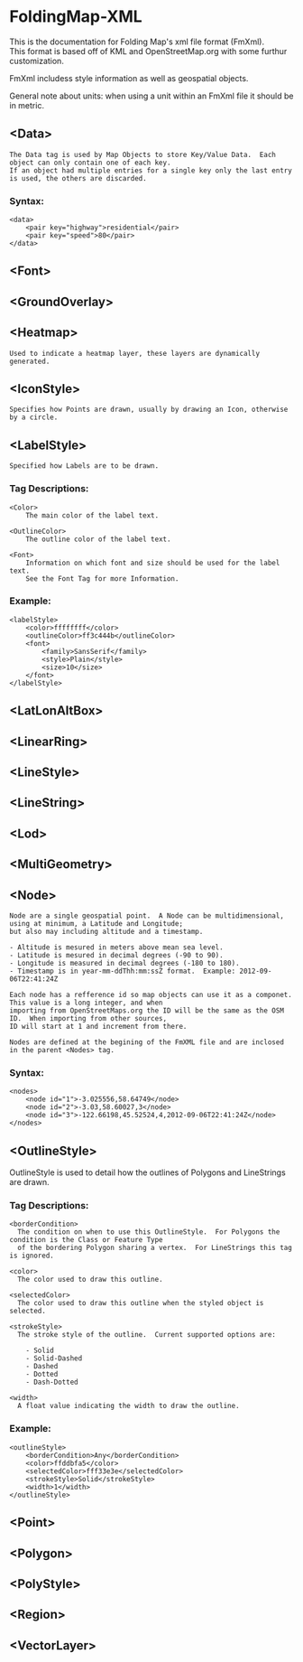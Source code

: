 # FoldingMap-XML

  This is the documentation for Folding Map's xml file format (FmXml).  
  This format is based off of KML and OpenStreetMap.org with some furthur customization.
  
  FmXml includess style information as well as geospatial objects.
  
  General note about units: when using a unit within an FmXml file it should be in metric.

## \<Data\>
	The Data tag is used by Map Objects to store Key/Value Data.  Each object can only contain one of each key.
	If an object had multiple entries for a single key only the last entry is used, the others are discarded.

### Syntax:
	<data>
		<pair key="highway">residential</pair>
		<pair key="speed">80</pair>
	</data>

## \<Font\>

## \<GroundOverlay\>

## \<Heatmap\>
	Used to indicate a heatmap layer, these layers are dynamically generated.

## \<IconStyle\>
	Specifies how Points are drawn, usually by drawing an Icon, otherwise by a circle.
	
## \<LabelStyle\>
	Specified how Labels are to be drawn.
	
### Tag Descriptions:

	<Color>
		The main color of the label text.
		
	<OutlineColor>
		The outline color of the label text.
		
	<Font>
		Information on which font and size should be used for the label text.  
		See the Font Tag for more Information.
	
### Example:

	<labelStyle>
		<color>ffffffff</color>
		<outlineColor>ff3c444b</outlineColor>
		<font>
			<family>SansSerif</family>
			<style>Plain</style>
			<size>10</size>
		</font>
	</labelStyle>

## \<LatLonAltBox\>

## \<LinearRing\>

## \<LineStyle\>

## \<LineString\>

## \<Lod\>

## \<MultiGeometry\>

## \<Node\>
	Node are a single geospatial point.  A Node can be multidimensional, using at minimum, a Latitude and Longitude; 
	but also may including altitude and a timestamp.  
	
	- Altitude is mesured in meters above mean sea level.  
	- Latitude is mesured in decimal degrees (-90 to 90).
	- Longitude is measured in decimal degrees (-180 to 180).
	- Timestamp is in year-mm-ddThh:mm:ssZ format.  Example: 2012-09-06T22:41:24Z

	Each node has a refference id so map objects can use it as a componet.  This value is a long integer, and when 
	importing from OpenStreetMaps.org the ID will be the same as the OSM ID.  When importing from other sources, 
	ID will start at 1 and increment from there.
	
	Nodes are defined at the begining of the FmXML file and are inclosed in the parent <Nodes> tag.
	
### Syntax:
	
	<nodes>
		<node id="1">-3.025556,58.64749</node>
		<node id="2">-3.03,58.60027,3</node>
		<node id="3">-122.66198,45.52524,4,2012-09-06T22:41:24Z</node>
	</nodes>

## \<OutlineStyle\>
  OutlineStyle is used to detail how the outlines of Polygons and LineStrings are drawn.

### Tag Descriptions:

    <borderCondition>
      The condition on when to use this OutlineStyle.  For Polygons the condition is the Class or Feature Type 
      of the bordering Polygon sharing a vertex.  For LineStrings this tag is ignored.

    <color>
      The color used to draw this outline.

    <selectedColor>
      The color used to draw this outline when the styled object is selected.

    <strokeStyle>
      The stroke style of the outline.  Current supported options are:

        - Solid
        - Solid-Dashed
        - Dashed
        - Dotted
        - Dash-Dotted

    <width>
      A float value indicating the width to draw the outline.

###  Example:

  	<outlineStyle>
   		<borderCondition>Any</borderCondition>
	  	<color>ffddbfa5</color>
	  	<selectedColor>fff33e3e</selectedColor>
	  	<strokeStyle>Solid</strokeStyle>
	 	<width>1</width>
  	</outlineStyle>

## \<Point\>

## \<Polygon\>

## \<PolyStyle\>

## \<Region\>

## \<VectorLayer\>
